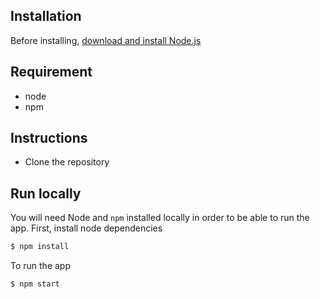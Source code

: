 ## Installation

Before installing, [download and install Node.js](https://nodejs.org/en/download/)

## Requirement
- node
- npm

## Instructions
- Clone the repository

## Run locally

You will need Node and `npm` installed locally in order to be able to run the app. First, install node dependencies

```bash
$ npm install
```

To run the app

```bash
$ npm start
```

